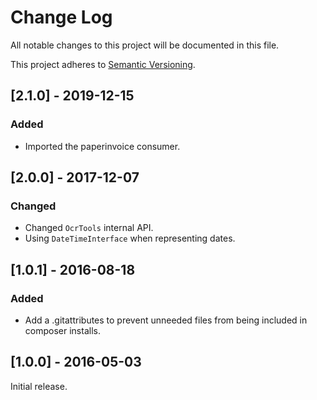 # Change Log

All notable changes to this project will be documented in this file.

This project adheres to [Semantic Versioning](http://semver.org/).

## [2.1.0] - 2019-12-15

### Added

- Imported the paperinvoice consumer.

## [2.0.0] - 2017-12-07

### Changed

- Changed `OcrTools` internal API.
- Using `DateTimeInterface` when representing dates.

## [1.0.1] - 2016-08-18

### Added

- Add a .gitattributes to prevent unneeded files from being included in composer installs.

## [1.0.0] - 2016-05-03

Initial release.
